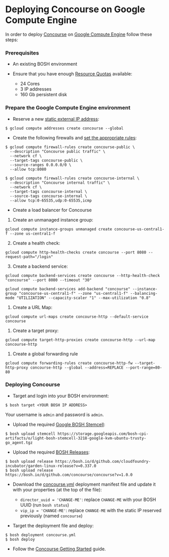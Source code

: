 # Deploying Concourse on Google Compute Engine

In order to deploy [Concourse](http://concourse.ci/) on [Google Compute Engine](https://cloud.google.com/) follow these steps:

### Prerequisites

* An existing BOSH environment

* Ensure that you have enough [Resource Quotas](https://cloud.google.com/compute/docs/resource-quotas) available:
    - 24 Cores
    - 3 IP addresses
    - 160 Gb persistent disk

### Prepare the Google Compute Engine environment

* Reserve a new [static external IP address](https://cloud.google.com/compute/docs/instances-and-network#reserve_new_static):

```
$ gcloud compute addresses create concourse --global
```

* Create the following firewalls and [set the appropriate rules](https://cloud.google.com/compute/docs/networking#addingafirewall):

```
$ gcloud compute firewall-rules create concourse-public \
  --description "Concourse public traffic" \
  --network cf \
  --target-tags concourse-public \
  --source-ranges 0.0.0.0/0 \
  --allow tcp:8080
```

```
$ gcloud compute firewall-rules create concourse-internal \
  --description "Concourse internal traffic" \
  --network cf \
  --target-tags concourse-internal \
  --source-tags concourse-internal \
  --allow tcp:0-65535,udp:0-65535,icmp
```

* Create a load balancer for Concourse

1. Create an unmanaged instance group:
  ```
  gcloud compute instance-groups unmanaged create concourse-us-central1-f --zone us-central1-f
  ```

2. Create a health check:
  ```
  gcloud compute http-health-checks create concourse --port 8080 --request-path="/login"
  ```
3. Create a backend service:

  ```
  gcloud compute backend-services create concourse --http-health-check "concourse" --port 8080 --timeout "30"

  gcloud compute backend-services add-backend "concourse" --instance-group "concourse-us-central1-f" --zone "us-central1-f" --balancing-mode "UTILIZATION" --capacity-scaler "1" --max-utilization "0.8"
  ```

1. Create a URL Map:

  ```
  gcloud compute url-maps create concourse-http --default-service concourse
  ```

1. Create a target proxy:
  ```
  gcloud compute target-http-proxies create concourse-http --url-map concourse-http
  ```
1. Create a global forwarding rule

  ```
  gcloud compute forwarding-rules create concourse-http-fw --target-http-proxy concourse-http --global --address=REPLACE --port-range=80-80
  ```

### Deploying Concourse

* Target and login into your BOSH environment:

```
$ bosh target <YOUR BOSH IP ADDRESS>
```

Your username is `admin` and password is `admin`.

* Upload the required [Google BOSH Stemcell](http://bosh.io/docs/stemcell.html):

```
$ bosh upload stemcell https://storage.googleapis.com/bosh-cpi-artifacts/o/light-bosh-stemcell-3218-google-kvm-ubuntu-trusty-go_agent.tgz
```

* Upload the required [BOSH Releases](http://bosh.io/docs/release.html):

```
$ bosh upload release https://bosh.io/d/github.com/cloudfoundry-incubator/garden-linux-release?v=0.337.0
$ bosh upload release https://bosh.io/d/github.com/concourse/concourse?v=1.0.0
```

* Download the [concourse.yml](https://raw.githubusercontent.com/cloudfoundry-incubator/bosh-google-cpi-release/master/docs/concourse.yml) deployment manifest file and update it with your properties (at the top of the file):
    - `director_uuid = 'CHANGE-ME'`: replace `CHANGE-ME` with your BOSH UUID (run `bosh status`)
    - `vip_ip = 'CHANGE-ME'`: replace `CHANGE-ME` with the static IP reserved previously (named `concourse`)

* Target the deployment file and deploy:

```
$ bosh deployment concourse.yml
$ bosh deploy
```

* Follow the [Concourse Getting Started](http://concourse.ci/using-concourse.html) guide.
